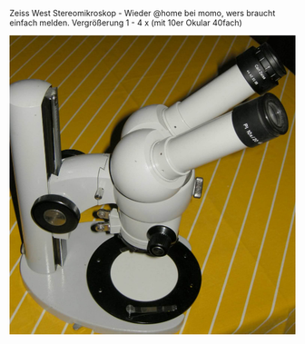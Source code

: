 Zeiss West Stereomikroskop - Wieder @home bei momo, wers braucht einfach melden.
Vergrößerung 1 - 4 x (mit 10er Okular 40fach)

![Carl](zeiss.jpg)

